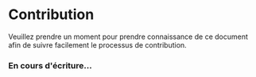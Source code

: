 # Contribution

Veuillez prendre un moment pour prendre connaissance de ce document afin de suivre facilement le processus de contribution.

### En cours d'écriture...